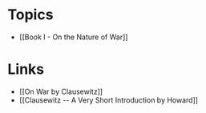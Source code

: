 
# Topics
* [[Book I - On the Nature of War]]

# Links
* [[On War by Clausewitz]]
* [[Clausewitz -- A Very Short Introduction by Howard]]